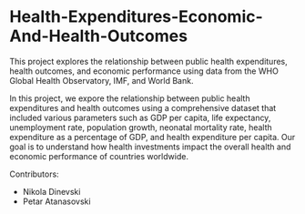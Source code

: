 # Health-Expenditures-Economic-And-Health-Outcomes
This project explores the relationship between public health expenditures, health outcomes, and economic performance using data from the WHO Global Health Observatory, IMF, and World Bank.

In this project, we expore the relationship between public health expenditures and health outcomes using a comprehensive dataset that included various parameters such as GDP per capita, life expectancy, unemployment rate, population growth, neonatal mortality rate, health expenditure as a percentage of GDP, and health expenditure per capita. Our goal is to understand how health investments impact the overall health and economic performance of countries worldwide.

Contributors:
  - Nikola Dinevski
  - Petar Atanasovski

